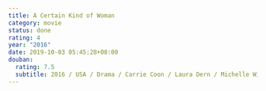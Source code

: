 ```yaml
---
title: A Certain Kind of Woman
category: movie
status: done
rating: 4
year: "2016"
date: 2019-10-03 05:45:28+08:00
douban:
  rating: 7.5
  subtitle: 2016 / USA / Drama / Carrie Coon / Laura Dern / Michelle Williams
---
```



